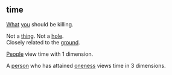 ## time

[What](what.md) [you](you.md) should be killing.  

Not a [thing](thing.md). Not a [hole](hole.md).  
Closely related to the [ground](ground.md).  

[People](people.md) view time with 1 dimension.  

A [person](person.md) who has attained [oneness](one.md) views time in 3 dimensions.  

